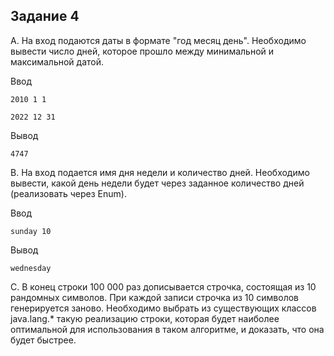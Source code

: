 Задание 4
---

A. На вход подаются даты в формате "год месяц день". Необходимо вывести число дней, которое прошло между минимальной и максимальной датой.
  
  Ввод
  
    2010 1 1
    
    2022 12 31
    
  Вывод
  
    4747

B. На вход подается имя дня недели и количество дней. Необходимо вывести, какой день недели будет через заданное количество дней (реализовать через Enum).
  
  Ввод
  
    sunday 10

  Вывод
  
    wednesday

C. В конец строки 100 000 раз дописывается строчка, состоящая из 10 рандомных символов. При каждой записи строчка из 10 символов генерируется заново. Необходимо выбрать из существующих классов java.lang.* такую реализацию строки, которая будет наиболее оптимальной для использования в таком алгоритме, и доказать, что она будет быстрее.
